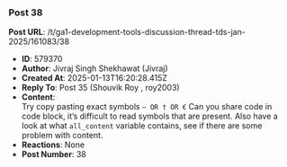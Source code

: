 ### Post 38
**Post URL**: /t/ga1-development-tools-discussion-thread-tds-jan-2025/161083/38
- **ID**: 579370
- **Author**: Jivraj Singh Shekhawat (Jivraj)
- **Created At**: 2025-01-13T16:20:28.415Z
- **Reply To**: Post 35 (Shouvik Roy , roy2003)
- **Content**:  
  Try copy pasting exact symbols <code>— OR † OR €</code> Can you share code in code block, it’s difficult to read symbols that are present.
Also have a look at what <code>all_content</code> variable contains, see if there are some problem with content.
- **Reactions**: None
- **Post Number**: 38

